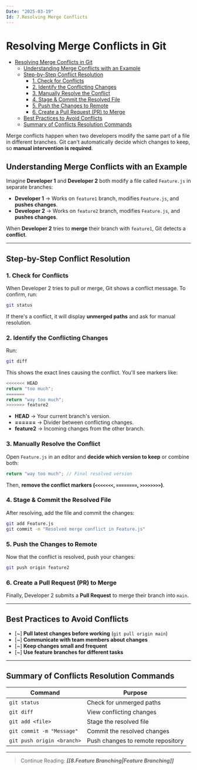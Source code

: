 ```yaml
---
Date: "2025-03-19"
Id: 7.Resolving Merge Conflicts
---
```


# Resolving Merge Conflicts in Git

<!--toc:start-->

- [Resolving Merge Conflicts in Git](#resolving-merge-conflicts-in-git)
  - [Understanding Merge Conflicts with an Example](#understanding-merge-conflicts-with-an-example)
  - [Step-by-Step Conflict Resolution](#step-by-step-conflict-resolution)
    - [1. Check for Conflicts](#1-check-for-conflicts)
    - [2. Identify the Conflicting Changes](#2-identify-the-conflicting-changes)
    - [3. Manually Resolve the Conflict](#3-manually-resolve-the-conflict)
    - [4. Stage & Commit the Resolved File](#4-stage-commit-the-resolved-file)
    - [5. Push the Changes to Remote](#5-push-the-changes-to-remote)
    - [6. Create a Pull Request (PR) to Merge](#6-create-a-pull-request-pr-to-merge)
  - [Best Practices to Avoid Conflicts](#best-practices-to-avoid-conflicts)
  - [Summary of Conflicts Resolution Commands](#summary-of-conflicts-resolution-commands)
  <!--toc:end-->

Merge conflicts happen when two developers modify the same part of a file in different branches. Git can't automatically decide which changes to keep, so **manual intervention is required**.

## Understanding Merge Conflicts with an Example

Imagine **Developer 1** and **Developer 2** both modify a file called `Feature.js` in separate branches:

- **Developer 1** -> Works on `feature1` branch, modifies `Feature.js`, and **pushes changes**.
- **Developer 2** -> Works on `feature2` branch, modifies `Feature.js`, and **pushes changes**.

When **Developer 2** tries to **merge** their branch with `feature1`, Git detects a **conflict**.

---

## Step-by-Step Conflict Resolution

### 1. Check for Conflicts

When Developer 2 tries to pull or merge, Git shows a conflict message. To confirm, run:

```bash
git status
```

If there's a conflict, it will display **unmerged paths** and ask for manual resolution.

### 2. Identify the Conflicting Changes

Run:

```bash
git diff
```

This shows the exact lines causing the conflict. You'll see markers like:

```js
<<<<<<< HEAD
return "too much";
=======
return "way too much";
>>>>>>> feature2
```

- **HEAD** -> Your current branch's version.
- **======** -> Divider between conflicting changes.
- **feature2** -> Incoming changes from the other branch.

### 3. Manually Resolve the Conflict

Open `Feature.js` in an editor and **decide which version to keep** or combine both:

```js
return "way too much"; // Final resolved version
```

Then, **remove the conflict markers (`<<<<<<<`, `========`, `>>>>>>>>`)**.

### 4. Stage & Commit the Resolved File

After resolving, add the file and commit the changes:

```bash
git add Feature.js
git commit -m "Resolved merge conflict in Feature.js"
```

### 5. Push the Changes to Remote

Now that the conflict is resolved, push your changes:

```bash
git push origin feature2
```

### 6. Create a Pull Request (PR) to Merge

Finally, Developer 2 submits a **Pull Request** to merge their branch into `main`.

---

## Best Practices to Avoid Conflicts

- [~] **Pull latest changes before working** (`git pull origin main`)
- [~] **Communicate with team members about changes**
- [~] **Keep changes small and frequent**
- [~] **Use feature branches for different tasks**

---

## Summary of Conflicts Resolution Commands

| **Command**                | **Purpose**                       |
| -------------------------- | --------------------------------- |
| `git status`               | Check for unmerged paths          |
| `git diff`                 | View conflicting changes          |
| `git add <file>`           | Stage the resolved file           |
| `git commit -m "Message"`  | Commit the resolved changes       |
| `git push origin <branch>` | Push changes to remote repository |

---

> Continue Reading: **_[[8.Feature Branching|Feature Branching]]_**
